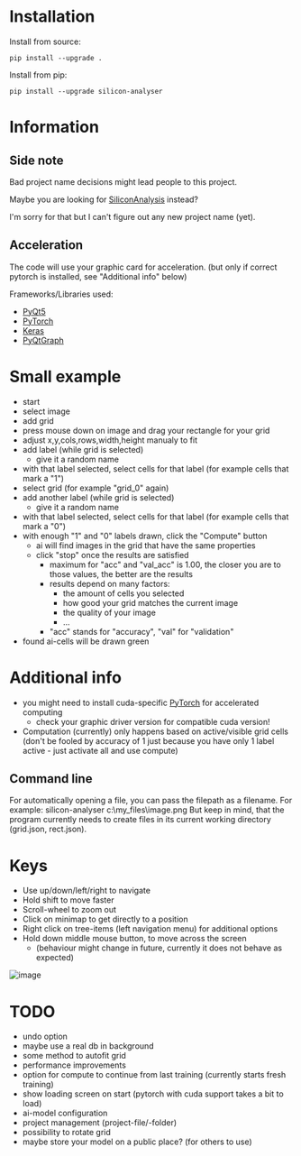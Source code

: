 # Installation

Install from source:

`pip install --upgrade .`

Install from pip:

`pip install --upgrade silicon-analyser`

# Information

## Side note
Bad project name decisions might lead people to this project.

Maybe you are looking for [SiliconAnalysis](https://github.com/SiliconAnalysis/) instead?

I'm sorry for that but I can't figure out any new project name (yet).

## Acceleration

The code will use your graphic card for acceleration.
(but only if correct pytorch is installed, see "Additional info" below)

Frameworks/Libraries used:
* [PyQt5](https://www.riverbankcomputing.com/software/pyqt/)
* [PyTorch](https://pytorch.org/)
* [Keras](https://keras.io/)
* [PyQtGraph](https://www.pyqtgraph.org/)

# Small example

* start
* select image
* add grid
* press mouse down on image and drag your rectangle for your grid
* adjust x,y,cols,rows,width,height manualy to fit
* add label (while grid is selected)
  * give it a random name
* with that label selected, select cells for that label (for example cells that mark a "1")
* select grid (for example "grid_0" again)
* add another label (while grid is selected)
  * give it a random name
* with that label selected, select cells for that label (for example cells that mark a "0")
* with enough "1" and "0" labels drawn, click the "Compute" button
  * ai will find images in the grid that have the same properties
  * click "stop" once the results are satisfied
    * maximum for "acc" and "val_acc" is 1.00, the closer you are to those values, the better are the results
    * results depend on many factors:
      * the amount of cells you selected
      * how good your grid matches the current image
      * the quality of your image
      * ...
    * "acc" stands for "accuracy", "val" for "validation"
* found ai-cells will be drawn green

# Additional info

* you might need to install cuda-specific [PyTorch](https://pytorch.org/get-started/previous-versions/#linux-and-windows-4) for accelerated computing
    * check your graphic driver version for compatible cuda version!
* Computation (currently) only happens based on active/visible grid cells (don't be fooled by accuracy of 1 just because you have only 1 label active - just activate all and use compute)

## Command line

For automatically opening a file, you can pass the filepath as a filename.
For example:
  silicon-analyser c:\my_files\image.png
But keep in mind, that the program currently needs to create files in its current working directory (grid.json, rect.json).

# Keys

* Use up/down/left/right to navigate
* Hold shift to move faster
* Scroll-wheel to zoom out
* Click on minimap to get directly to a position
* Right click on tree-items (left navigation menu) for additional options
* Hold down middle mouse button, to move across the screen
  * (behaviour might change in future, currently it does not behave as expected)

![image](https://raw.githubusercontent.com/TheCrazyT/SiliconAnalyser/main/docs/small_tutorial.gif)

# TODO

* undo option
* maybe use a real db in background
* some method to autofit grid
* performance improvements
* option for compute to continue from last training (currently starts fresh training)
* show loading screen on start (pytorch with cuda support takes a bit to load)
* ai-model configuration
* project management (project-file/-folder)
* possibility to rotate grid
* maybe store your model on a public place? (for others to use)
